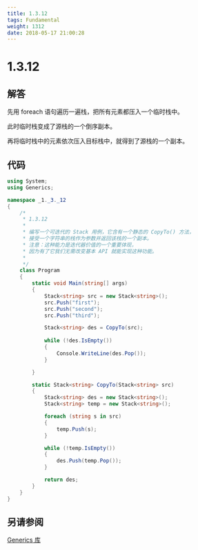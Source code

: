 ```yaml
---
title: 1.3.12
tags: Fundamental
weight: 1312
date: 2018-05-17 21:00:28
---
```


# 1.3.12


## 解答

先用 foreach 语句遍历一遍栈，把所有元素都压入一个临时栈中。

此时临时栈变成了源栈的一个倒序副本。

再将临时栈中的元素依次压入目标栈中，就得到了源栈的一个副本。

## 代码

```csharp
using System;
using Generics;

namespace _1._3._12
{
    /*
     * 1.3.12
     * 
     * 编写一个可迭代的 Stack 用例，它含有一个静态的 CopyTo() 方法，
     * 接受一个字符串的栈作为参数并返回该栈的一个副本。
     * 注意：这种能力是迭代器价值的一个重要体现，
     * 因为有了它我们无需改变基本 API 就能实现这种功能。
     * 
     */
    class Program
    {
        static void Main(string[] args)
        {
            Stack<string> src = new Stack<string>();
            src.Push("first");
            src.Push("second");
            src.Push("third");

            Stack<string> des = CopyTo(src);
            
            while (!des.IsEmpty())
            {
                Console.WriteLine(des.Pop());
            }

        }

        static Stack<string> CopyTo(Stack<string> src)
        {
            Stack<string> des = new Stack<string>();
            Stack<string> temp = new Stack<string>();

            foreach (string s in src)
            {
                temp.Push(s);
            }

            while (!temp.IsEmpty())
            {
                des.Push(temp.Pop());
            }

            return des;
        }
    }
}
```

## 另请参阅

[Generics 库](https://github.com/ikesnowy/Algorithms-4th-Edition-in-Csharp/tree/master/1%20Fundamental/1.3/Generics)
